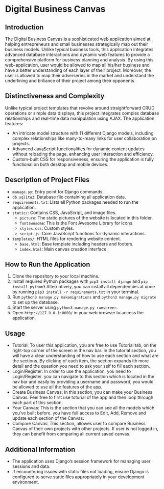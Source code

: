 # Digital Business Canvas

## Introduction

The Digital Business Canvas is a sophisticated web application aimed at helping entrepreneurs and small businesses strategically map out their business models. Unlike typical business tools, this application integrates advanced database interactions and dynamic web features to provide a comprehensive platform for business planning and analysis. By using this web-application, user would be allowed to map all his/her business and have a better understanding of each layer of their project. Moreover, the user is allowed to map their adverseries in the market and understand the underlining and briliance of their project among their opponents.

## Distinctiveness and Complexity

Unlike typical project templates that revolve around straightforward CRUD operations or simple data displays, this project integrates complex database relationships and real-time data manipulation using AJAX. The application features:
- An intricate model structure with 11 different Django models, including complex relationships like many-to-many links for user collaboration on projects.
- Advanced JavaScript functionalities for dynamic content updates without reloading the page, enhancing user interaction and efficiency.
- Custom-built CSS for responsiveness, ensuring the application is fully functional on both desktop and mobile devices.

## Description of Project Files

- `manage.py`: Entry point for Django commands.
- `db.sqlite3`: Database file containing all application data.
- `requirements.txt`: Lists all Python packages needed to run the application.
- `static/`: Contains CSS, JavaScript, and image files.
  - `picture`: The static pictures of the website is located in this folder.
  - `fontawesome`: This is the Font Awesome Library for icons.
  - `styles.css`: Custom styles.
  - `script.js`: Core JavaScript functions for dynamic interactions.
- `templates/`: HTML files for rendering website content.
  - `base.html`: Base template including headers and footers.
  - `index.html`: Main canvas creation interface.

## How to Run the Application

1. Clone the repository to your local machine.
2. Install required Python packages with `pip3 install django` and `pip install python3`.Alternatively, you can install all dependencies at once by running `pip3 install -r requirements.txt` in your terminal.
3. Run `python3 manage.py makemigrations` and `python3 manage.py migrate` to set up the database.
4. Start the server using `python3 manage.py runserver`.
5. Open `http://127.0.0.1:8000/` in your web browser to access the application.

## Usage

- Tutorial: To user this application, you are free to use Tutorial tab, on the right-top corner of the screen in the nav bar. In the tutorial section, you will have a clear understanding of how to use each section and what are the sections. By clicking of each item, the section expands ith more detail and the question you need to ask your self to fill each section. 
- Login/Register: In order to use the application, you need to Login/Register. you can navigate to this section which is located in the nav bar and easily by providing a username and password, you would be allowed to use all the features of the app.
- Create Business Canvas: In this section, you can make your Business Canvas. Feel free to first use toturial of the app and then loop through each part of this section.
- Your Canvas: This is the section that you can see all the models which you've built before. you have full access to Edit, Add, Remove and update each section of the Canvas.
- Compare Canvas: This section, allowes user to compare Business Canvas of their own projects with other projects. If user is not logged in, they can benefit from comparing all current saved canvas.

## Additional Information

- The application uses Django’s session framework for managing user sessions and data.
- If encountering issues with static files not loading, ensure Django is configured to serve static files appropriately in your development environment.
